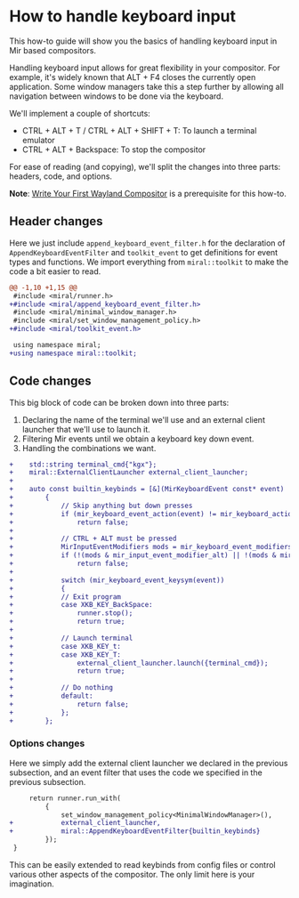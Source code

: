 # How to handle keyboard input

This how-to guide will show you the basics of handling keyboard input in Mir
based compositors.

Handling keyboard input allows for great flexibility in your compositor. For
example, it's widely known that ALT + F4 closes the currently open application.
Some window managers take this a step further by allowing all navigation
between windows to be done via the keyboard.

We'll implement a couple of shortcuts:

- CTRL + ALT + T / CTRL + ALT + SHIFT + T: To launch a terminal emulator
- CTRL + ALT + Backspace: To stop the compositor

For ease of reading (and copying), we'll split the changes into three parts:
headers, code, and options.

**Note**: [Write Your First Wayland
Compositor](../tutorial/write-your-first-wayland-compositor.md) is a prerequisite for
this how-to.

## Header changes

Here we just include `append_keyboard_event_filter.h` for the declaration of
`AppendKeyboardEventFilter` and `toolkit_event` to get definitions for event types and
functions. We import everything from `miral::toolkit` to make the code a bit
easier to read.

```diff
@@ -1,10 +1,15 @@
 #include <miral/runner.h>
+#include <miral/append_keyboard_event_filter.h>
 #include <miral/minimal_window_manager.h>
 #include <miral/set_window_management_policy.h>
+#include <miral/toolkit_event.h>

 using namespace miral;
+using namespace miral::toolkit;
```

## Code changes

This big block of code can be broken down into three parts:

1. Declaring the name of the terminal we'll use and an external client launcher
   that we'll use to launch it.
1. Filtering Mir events until we obtain a keyboard key down event.
1. Handling the combinations we want.

```diff
+    std::string terminal_cmd{"kgx"};
+    miral::ExternalClientLauncher external_client_launcher;
+
+    auto const builtin_keybinds = [&](MirKeyboardEvent const* event)
+        {
+            // Skip anything but down presses
+            if (mir_keyboard_event_action(event) != mir_keyboard_action_down)
+                return false;
+
+            // CTRL + ALT must be pressed
+            MirInputEventModifiers mods = mir_keyboard_event_modifiers(event);
+            if (!(mods & mir_input_event_modifier_alt) || !(mods & mir_input_event_modifier_ctrl))
+                return false;
+
+            switch (mir_keyboard_event_keysym(event))
+            {
+            // Exit program
+            case XKB_KEY_BackSpace:
+                runner.stop();
+                return true;
+
+            // Launch terminal
+            case XKB_KEY_t:
+            case XKB_KEY_T:
+                external_client_launcher.launch({terminal_cmd});
+                return true;
+
+            // Do nothing
+            default:
+                return false;
+            };
+        };
```

### Options changes

Here we simply add the external client launcher we declared in the previous
subsection, and an event filter that uses the code we specified in the previous
subsection.

```diff
     return runner.run_with(
         {
             set_window_management_policy<MinimalWindowManager>(),
+            external_client_launcher,
+            miral::AppendKeyboardEventFilter{builtin_keybinds}
         });
 }
```

This can be easily extended to read keybinds from config files or control
various other aspects of the compositor. The only limit here is your
imagination.
